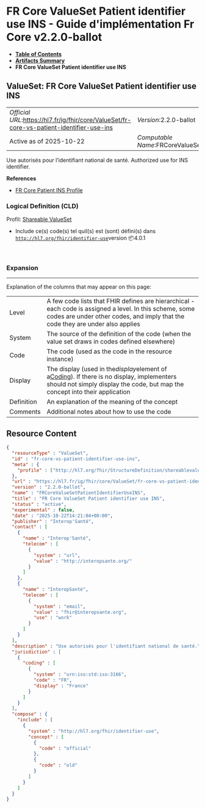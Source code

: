 # FR Core ValueSet Patient identifier use INS - Guide d'implémentation Fr Core v2.2.0-ballot

* [**Table of Contents**](toc.md)
* [**Artifacts Summary**](artifacts.md)
* **FR Core ValueSet Patient identifier use INS**

## ValueSet: FR Core ValueSet Patient identifier use INS 

| | |
| :--- | :--- |
| *Official URL*:https://hl7.fr/ig/fhir/core/ValueSet/fr-core-vs-patient-identifier-use-ins | *Version*:2.2.0-ballot |
| Active as of 2025-10-22 | *Computable Name*:FRCoreValueSetPatientIdentifierUseINS |

 
Use autorisés pour l’identifiant national de santé. Authorized use for INS identifier. 

 **References** 

* [FR Core Patient INS Profile](StructureDefinition-fr-core-patient-ins.md)

### Logical Definition (CLD)

Profil: [Shareable ValueSet](http://hl7.org/fhir/R4/shareablevalueset.html)

* Include ce(s) code(s) tel quil(s) est (sont) défini(s) dans [`http://hl7.org/fhir/identifier-use`](http://hl7.org/fhir/R4/codesystem-identifier-use.html)version 📦4.0.1

 

### Expansion

-------

 Explanation of the columns that may appear on this page: 

| | |
| :--- | :--- |
| Level | A few code lists that FHIR defines are hierarchical - each code is assigned a level. In this scheme, some codes are under other codes, and imply that the code they are under also applies |
| System | The source of the definition of the code (when the value set draws in codes defined elsewhere) |
| Code | The code (used as the code in the resource instance) |
| Display | The display (used in the*display*element of a[Coding](http://hl7.org/fhir/R4/datatypes.html#Coding)). If there is no display, implementers should not simply display the code, but map the concept into their application |
| Definition | An explanation of the meaning of the concept |
| Comments | Additional notes about how to use the code |



## Resource Content

```json
{
  "resourceType" : "ValueSet",
  "id" : "fr-core-vs-patient-identifier-use-ins",
  "meta" : {
    "profile" : ["http://hl7.org/fhir/StructureDefinition/shareablevalueset"]
  },
  "url" : "https://hl7.fr/ig/fhir/core/ValueSet/fr-core-vs-patient-identifier-use-ins",
  "version" : "2.2.0-ballot",
  "name" : "FRCoreValueSetPatientIdentifierUseINS",
  "title" : "FR Core ValueSet Patient identifier use INS",
  "status" : "active",
  "experimental" : false,
  "date" : "2025-10-22T14:21:04+00:00",
  "publisher" : "Interop'Santé",
  "contact" : [
    {
      "name" : "Interop'Santé",
      "telecom" : [
        {
          "system" : "url",
          "value" : "http://interopsante.org/"
        }
      ]
    },
    {
      "name" : "InteropSanté",
      "telecom" : [
        {
          "system" : "email",
          "value" : "fhir@interopsante.org",
          "use" : "work"
        }
      ]
    }
  ],
  "description" : "Use autorisés pour l'identifiant national de santé.\r\nAuthorized use for INS identifier.",
  "jurisdiction" : [
    {
      "coding" : [
        {
          "system" : "urn:iso:std:iso:3166",
          "code" : "FR",
          "display" : "France"
        }
      ]
    }
  ],
  "compose" : {
    "include" : [
      {
        "system" : "http://hl7.org/fhir/identifier-use",
        "concept" : [
          {
            "code" : "official"
          },
          {
            "code" : "old"
          }
        ]
      }
    ]
  }
}

```
